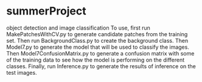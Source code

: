 # summerProject
object detection and image classification
To use,
  first run MakePatchesWithCV.py to generate candidate patches from the training set.
  Then run BackgroundClass.py to create the background class. 
  Then Model7.py to generate the model that will be used to classify the images.
  Then Model7ConfusionMatrix.py to generate a confusion matrix with some of the training data to see how the model is performing on the different classes.
  Finally, run Inference.py to generate the results of inference on the test images.
